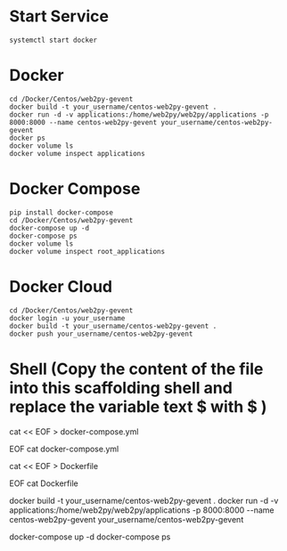 # Start Service
	systemctl start docker

# Docker
	cd /Docker/Centos/web2py-gevent
	docker build -t your_username/centos-web2py-gevent .
	docker run -d -v applications:/home/web2py/web2py/applications -p 8000:8000 --name centos-web2py-gevent your_username/centos-web2py-gevent
	docker ps 
	docker volume ls
	docker volume inspect applications

# Docker Compose
	pip install docker-compose
	cd /Docker/Centos/web2py-gevent
	docker-compose up -d
	docker-compose ps
	docker volume ls
	docker volume inspect root_applications

# Docker Cloud
	cd /Docker/Centos/web2py-gevent
	docker login -u your_username
	docker build -t your_username/centos-web2py-gevent .
	docker push your_username/centos-web2py-gevent

# Shell (Copy the content of the file into this scaffolding shell and replace the variable text $ with \$ )
cat << EOF > docker-compose.yml

EOF
cat docker-compose.yml

cat << EOF > Dockerfile

EOF
cat Dockerfile

docker build -t your_username/centos-web2py-gevent .
docker run -d -v applications:/home/web2py/web2py/applications -p 8000:8000 --name centos-web2py-gevent your_username/centos-web2py-gevent

docker-compose up -d
docker-compose ps
